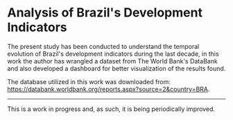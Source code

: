 # Analysis of Brazil's Development Indicators

The present study has been conducted to understand the temporal evolution of Brazil's development indicators during the last decade, in this work the author has wrangled a dataset from The World Bank's DataBank and also developed a dashboard for better visualization of the results found.

The database utilized in this work was downloaded from: 
https://databank.worldbank.org/reports.aspx?source=2&country=BRA.

---

This is a work in progress and, as such, it is being periodically improved.
